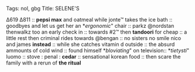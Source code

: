 Tags: nol, gbg
Title: SELENE'S 
  
∆619 ∆811 :: **pepsi max** and oatmeal while jonte™ takes the ice bath :: goodbyes and let us get her an **ergonomic*" chair :: parkz @nordstan thenwalkz too an early check in :: towards #2™ then **tandoori** for cheap :: a little rest then criminal rides towards @bengan :: no sisters no smile nico and james **instead** :: while she catches vitamin d outside :: the absurd ammounts of cold wind :: found himself **bloviating*" on television:: **tietysti*" luomo :: stove : penal : **cedar** :: sensational korean food :: then scare the family with a rerun of __the ritual__
